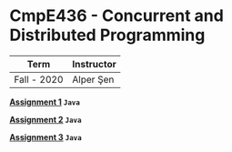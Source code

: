 # CmpE436 - Concurrent and Distributed Programming

Term | Instructor
-----| ----------
Fall - 2020 | Alper Şen 



**[Assignment 1](https://github.com/bekir96/BOUN_PROJECTS/tree/master/CMPE436/Assignment1) `Java`**

**[Assignment 2](https://github.com/bekir96/BOUN_PROJECTS/tree/master/CMPE436/Assignment2) `Java`**

**[Assignment 3](https://github.com/bekir96/BOUN_PROJECTS/tree/master/CMPE436/Assignment3) `Java`**


